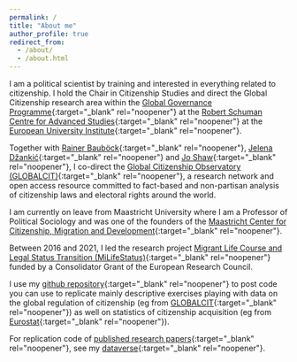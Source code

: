 ```yaml
---
permalink: /
title: "About me"
author_profile: true
redirect_from: 
  - /about/
  - /about.html
---
```


I am a political scientist by training and interested in everything related to citizenship. I hold the Chair in Citizenship Studies and direct the Global Citizenship research area within the [Global Governance Programme](https://globalgovernanceprogramme.eui.eu){:target="_blank" rel="noopener"} at the [Robert Schuman Centre for Advanced Studies](https://www.eui.eu/en/academic-units/robert-schuman-centre-for-advanced-studies){:target="_blank" rel="noopener"} at the [European University Institute](www.eui.eu){:target="_blank" rel="noopener"}. 

Together with [Rainer Bauböck](https://www.eui.eu/people?id=rainer-baubock){:target="_blank" rel="noopener"}, [Jelena Džankić](https://www.eui.eu/people?id=jelena-dzankic){:target="_blank" rel="noopener"} and [Jo Shaw](https://www.law.ed.ac.uk/people/professor-jo-shaw){:target="_blank" rel="noopener"}, I co-direct the [Global Citizenship Observatory (GLOBALCIT)](www.globalcit.eu){:target="_blank" rel="noopener"}, a research network and open access resource committed to fact-based and non-partisan analysis of citizenship laws and electoral rights around the world.

I am currently on leave from Maastricht University where I am a Professor of Political Sociology and was one of the founders of the [Maastricht Center for Citizenship, Migration and Development](https://macimide.maastrichtuniversity.nl){:target="_blank" rel="noopener"}. 

Between 2016 and 2021, I led the research project [Migrant Life Course and Legal Status Transition (MiLifeStatus)](https://www.milifestatus.com){:target="_blank" rel="noopener"} funded by a Consolidator Grant of the European Research Council. 

I use my [github repository](https://github.com/maarten-vink){:target="_blank" rel="noopener"} to post code you can use to replicate mainly descriptive exercises playing with data on the global regulation of citizenship (eg from [GLOBALCIT](www.globalcit.eu){:target="_blank" rel="noopener"}) as well on statistics of citizenship acquisition (eg from [Eurostat](https://ec.europa.eu/eurostat){:target="_blank" rel="noopener"}). 

For replication code of [published research papers](https://scholar.google.pt){:target="_blank" rel="noopener"}, see my [dataverse](https://dataverse.harvard.edu/dataverse/mpvink){:target="_blank" rel="noopener"}.
